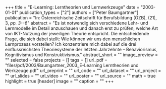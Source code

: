 +++
title = "E-Learning: Lerntheorien und Lernwerkzeuge"
date = "2003-01-01"
publication_types = ["2"]
authors = ["Peter Baumgartner"]
publication = "In: Österreichische Zeitschrift für Berufsbildung (ÖZB), (21), 3, _pp. 3--6_"
abstract = "Es ist notwendig sich verschiedene Lehr- und Lernmodelle im Detail anzuschauen und danach erst zu prüfen, welche Art von IKT-Nutzung der jeweiligen Theorie entspricht. Die entscheidende Frage, die sich dabei stellt: Wie können wir uns den menschlichen Lernprozess vorstellen? Ich konzentriere mich dabei auf die drei einflussreichsten Theoriesysteme der letzten Jahrzehnte – Behaviorismus, Kognitivismus und Konstruktivismus."
abstract_short = ""
image_preview = ""
selected = false
projects = []
tags = []
url_pdf = "files/pdf/2003/Baumgartner_2003_E-Learning Lerntheorien und Werkzeuge.pdf"
url_preprint = ""
url_code = ""
url_dataset = ""
url_project = ""
url_slides = ""
url_video = ""
url_poster = ""
url_source = ""
math = true
highlight = true
[header]
image = ""
caption = ""
+++
